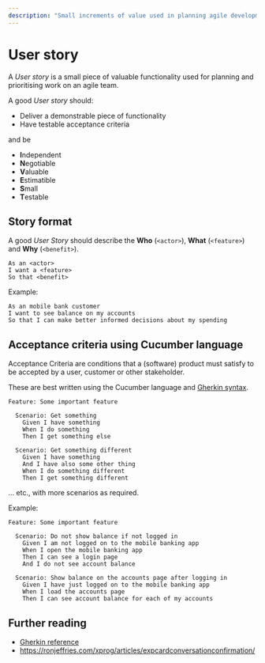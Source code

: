 ```yaml
---
description: "Small increments of value used in planning agile development work"
---
```


# User story

A *User story* is a small piece of valuable functionality used for planning and prioritising work on an agile team.

A good *User story* should:

- Deliver a demonstrable piece of functionality
- Have testable acceptance criteria

and be

- **I**ndependent
- **N**egotiable
- **V**aluable
- **E**stimatible
- **S**mall
- **T**estable

## Story format

A good *User Story* should describe the **Who** (`<actor>`), **What** (`<feature>`) and **Why** (`<benefit>`).

```
As an <actor>
I want a <feature>
So that <benefit>
```

Example:

```
As an mobile bank customer
I want to see balance on my accounts
So that I can make better informed decisions about my spending
```

## Acceptance criteria using Cucumber language

Acceptance Criteria are conditions that a (software) product must satisfy to be accepted by a user, customer or other stakeholder.

These are best written using the Cucumber language and [Gherkin syntax](../gherkin/index.mdx).

```gherkin
Feature: Some important feature

  Scenario: Get something
    Given I have something
    When I do something
    Then I get something else

  Scenario: Get something different
    Given I have something
    And I have also some other thing
    When I do something different
    Then I get something different
```

… etc., with more scenarios as required.

Example:

```gherkin
Feature: Some important feature

  Scenario: Do not show balance if not logged in
    Given I am not logged on to the mobile banking app
    When I open the mobile banking app
    Then I can see a login page
    And I do not see account balance

  Scenario: Show balance on the accounts page after logging in
    Given I have just logged on to the mobile banking app
    When I load the accounts page
    Then I can see account balance for each of my accounts
```

## Further reading

- [Gherkin reference](../gherkin/reference.md)
- https://ronjeffries.com/xprog/articles/expcardconversationconfirmation/
